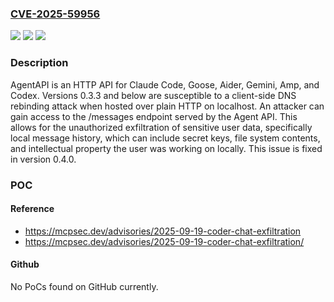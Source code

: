 ### [CVE-2025-59956](https://cve.mitre.org/cgi-bin/cvename.cgi?name=CVE-2025-59956)
![](https://img.shields.io/static/v1?label=Product&message=agentapi&color=blue)
![](https://img.shields.io/static/v1?label=Version&message=%3C%200.4.0%20&color=brightgreen)
![](https://img.shields.io/static/v1?label=Vulnerability&message=CWE-350%3A%20Reliance%20on%20Reverse%20DNS%20Resolution%20for%20a%20Security-Critical%20Action&color=brightgreen)

### Description

AgentAPI is an HTTP API for Claude Code, Goose, Aider, Gemini, Amp, and Codex. Versions 0.3.3 and below are susceptible to a client-side DNS rebinding attack when hosted over plain HTTP on localhost. An attacker can gain access to the /messages endpoint served by the Agent API. This allows for the unauthorized exfiltration of sensitive user data, specifically local message history, which can include secret keys, file system contents, and intellectual property the user was working on locally. This issue is fixed in version 0.4.0.

### POC

#### Reference
- https://mcpsec.dev/advisories/2025-09-19-coder-chat-exfiltration
- https://mcpsec.dev/advisories/2025-09-19-coder-chat-exfiltration/

#### Github
No PoCs found on GitHub currently.

